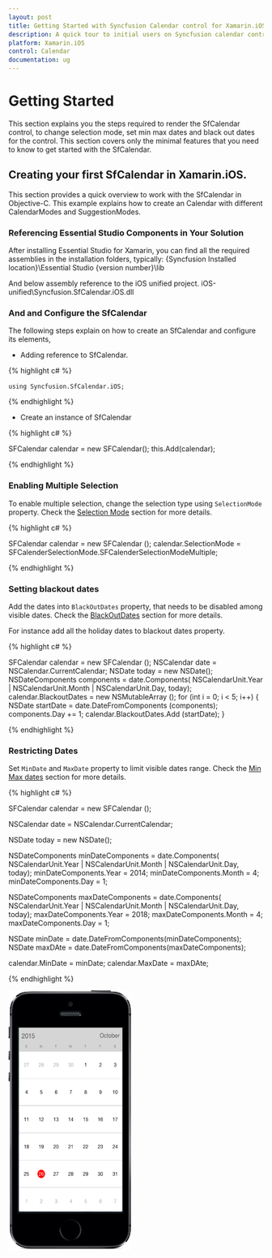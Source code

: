 ```yaml
---
layout: post
title: Getting Started with Syncfusion Calendar control for Xamarin.iOS
description: A quick tour to initial users on Syncfusion calendar control for Xamarin.iOS platform 
platform: Xamarin.iOS
control: Calendar
documentation: ug
---
```


# Getting Started

This section explains you the steps required to render the SfCalendar control, to change selection mode, set min max dates and black out dates for the control. This section covers only the minimal features that you need to know to get started with the SfCalendar.


## Creating your first SfCalendar in Xamarin.iOS.

This section provides a quick overview to work with the SfCalendar in Objective-C. This example explains how to create an Calendar with different CalendarModes and SuggestionModes.

### Referencing Essential Studio Components in Your Solution

After installing Essential Studio for Xamarin, you can find all the required assemblies in the installation folders, typically:
{Syncfusion Installed location}\Essential Studio {version number}\lib

And below assembly reference to the iOS unified project.
iOS-unified\Syncfusion.SfCalendar.iOS.dll


### And and Configure the SfCalendar

The following steps explain on how to create an SfCalendar and configure its elements,

* Adding reference to SfCalendar.

{% highlight c# %}

	using Syncfusion.SfCalendar.iOS;

{% endhighlight %}

* Create an instance of SfCalendar
   
{% highlight c# %}
	
SFCalendar calendar = new SFCalendar();
this.Add(calendar);
	
{% endhighlight %}

### Enabling Multiple Selection 

To enable multiple selection, change the selection type using `SelectionMode` property. Check the [Selection Mode](http://help.syncfusion.com/android/sfcalendar/selectionmode)  section for more details.

{% highlight c# %}

SFCalendar calendar = new SFCalendar ();
calendar.SelectionMode = SFCalenderSelectionMode.SFCalenderSelectionModeMultiple;

{% endhighlight %}

### Setting blackout dates

Add the dates into `BlackOutDates` property, that needs to be disabled among visible dates. Check the [BlackOutDates](http://help.syncfusion.com/android/sfcalendar/blackoutdates) section for more details.

For instance add all the holiday dates to blackout dates property.

{% highlight c# %}

SFCalendar  calendar = new SFCalendar ();
NSCalendar date = NSCalendar.CurrentCalendar;
NSDate today = new NSDate();
NSDateComponents components = date.Components(
					NSCalendarUnit.Year | NSCalendarUnit.Month | NSCalendarUnit.Day, today);
calendar.BlackoutDates = new NSMutableArray ();
for (int i = 0; i < 5; i++) 
{
	NSDate startDate = date.DateFromComponents (components);
	components.Day += 1;
	calendar.BlackoutDates.Add (startDate);
}

{% endhighlight %}

### Restricting Dates

Set `MinDate` and `MaxDate` property to limit visible dates range. Check the [Min Max dates](http://help.syncfusion.com/android/sfcalendar/datenavigation-and-gesture#min-max-dates) section for more details.

{% highlight c# %}

SFCalendar  calendar = new SFCalendar ();

NSCalendar date = NSCalendar.CurrentCalendar;

NSDate today = new NSDate();

NSDateComponents minDateComponents = date.Components(
					NSCalendarUnit.Year | NSCalendarUnit.Month | NSCalendarUnit.Day, today);
minDateComponents.Year = 2014;
minDateComponents.Month = 4;
minDateComponents.Day = 1;
			

NSDateComponents maxDateComponents = date.Components(
				NSCalendarUnit.Year | NSCalendarUnit.Month | NSCalendarUnit.Day, today);
maxDateComponents.Year = 2018;
maxDateComponents.Month = 4;
maxDateComponents.Day = 1;

NSDate minDate = date.DateFromComponents(minDateComponents);
NSDate maxDAte = date.DateFromComponents(maxDateComponents);

calendar.MinDate = minDate;
calendar.MaxDate = maxDAte;

{% endhighlight %}                                  

![Restricting Dates support in Xamarin.iOS Calendar](images/xamarin.ios-calendar-gettingstarted.png) 
